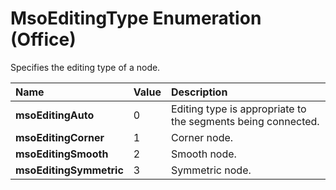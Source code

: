 
# MsoEditingType Enumeration (Office)

Specifies the editing type of a node.



|**Name**|**Value**|**Description**|
|:-----|:-----|:-----|
| **msoEditingAuto**|0|Editing type is appropriate to the segments being connected.|
| **msoEditingCorner**|1|Corner node.|
| **msoEditingSmooth**|2|Smooth node.|
| **msoEditingSymmetric**|3|Symmetric node.|
